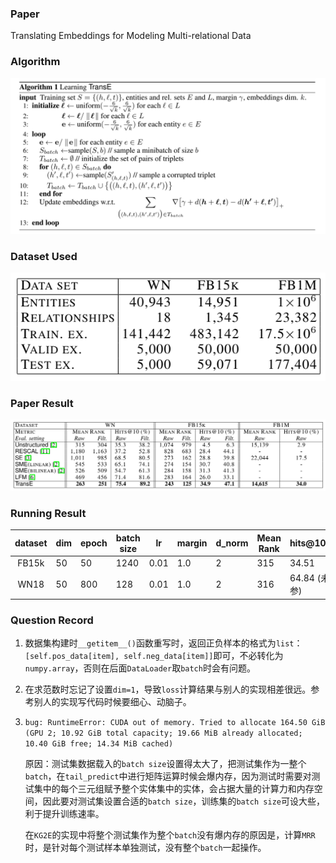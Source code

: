 ### Paper
Translating Embeddings for Modeling Multi-relational Data

### Algorithm

![](./pictures/algorithm.png)

### Dataset Used

![](./pictures/dataset.png)

### Paper Result

![](./pictures/result.png)

### Running Result

| dataset | dim  | epoch | batch size | lr   | margin | d_norm | Mean Rank       | hits@10(%)         |
| :-----: | ---- | ----- | ---------- | ---- | ------ | ------ | --------------- | ------------------ |
|  FB15k  | 50   | 50    | 1240       | 0.01 | 1.0    | 2      | 315             | 34.51              |
|  WN18   | 50   | 800   | 128        | 0.01 | 1.0    | 2      | 316             | 64.84 (未调参)      |

### Question Record
1. 数据集构建时`__getitem__()`函数重写时，返回正负样本的格式为`list`：`[self.pos_data[item], self.neg_data[item]]`即可，不必转化为`numpy.array`，否则在后面`DataLoader`取`batch`时会有问题。

2. 在求范数时忘记了设置`dim=1`，导致`loss`计算结果与别人的实现相差很远。参考别人的实现写代码时候要细心、动脑子。

3. `bug: RuntimeError: CUDA out of memory. Tried to allocate 164.50 GiB (GPU 2; 10.92 GiB total capacity; 19.66 MiB already allocated; 10.40 GiB free; 14.34 MiB cached)`

   原因：测试集数据载入的`batch size`设置得太大了，把测试集作为一整个`batch`，在`tail_predict`中进行矩阵运算时候会爆内存，因为测试时需要对测试集中的每个三元组赋予整个实体集中的实体，会占据大量的计算力和内存空间，因此要对测试集设置合适的`batch size`，训练集的`batch size`可设大些，利于提升训练速率。

   在`KG2E`的实现中将整个测试集作为整个`batch`没有爆内存的原因是，计算`MRR`时，是针对每个测试样本单独测试，没有整个`batch`一起操作。